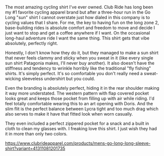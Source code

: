The most amazing cycling shirt I've ever owned. Club Ride has long been my #1 favorite cycling apparel brand but after a three-hour run in the Go Long "sun" shirt I cannot overstate just how dialed in this company is to cycling values that I share. For me, the key to having fun on the long zone 2, base-building rides is absolute comfort and freedom to move and decide I just want to stop and get a coffee anywhere if I want. On the occasional long-haul adventure ride I want the same thing. This shirt gets that vibe absolutely, perfectly right.

Honestly, I don't know how they do it, but they managed to make a sun shirt that never feels clammy and sticky when you sweat in it (like every single sun shirt Patagonia makes, I'll never buy another). It also doesn't have the stiffness and tendency to wrinkle horribly like the traditional "fly fishing" shirts. It's simply perfect. It's so comfortable you don't really need a sweat-wicking sleeveless undershirt but you could.

Even the branding is absolutely perfect, hiding it in the rear shoulder making it way more understated. The western pattern with flap covered pocket looks great and keeps those pocket from filling up with air while riding. I'd feel totally comfortable wearing this to an art opening with Doris. And the slim flit is the perfect balance between Lycra tight and too much drag which also serves to make it have that fitted look when worn casually.

They even included a perfect zippered pocket for a snack and a built in cloth to clean my glasses with. I freaking love this shirt. I just wish they had it in more than only two colors.

https://www.clubrideapparel.com/products/mens-go-long-long-sleeve-shirt?variant=41311081201735

